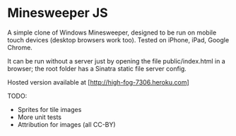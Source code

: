 Minesweeper JS
==============

A simple clone of Windows Minesweeper, designed to be run on mobile touch devices (desktop browsers work too). Tested on iPhone, iPad, Google Chrome.

It can be run without a server just by opening the file public/index.html in a browser; the root folder has a Sinatra static file server config.

Hosted version available at [http://high-fog-7306.heroku.com]

TODO:
*   Sprites for tile images
*   More unit tests
*   Attribution for images (all CC-BY)